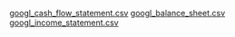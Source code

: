 [googl_cash_flow_statement.csv](https://github.com/user-attachments/files/21064820/googl_cash_flow_statement.csv)
[googl_balance_sheet.csv](https://github.com/user-attachments/files/21064819/googl_balance_sheet.csv)
[googl_income_statement.csv](https://github.com/user-attachments/files/21064817/googl_income_statement.csv)
